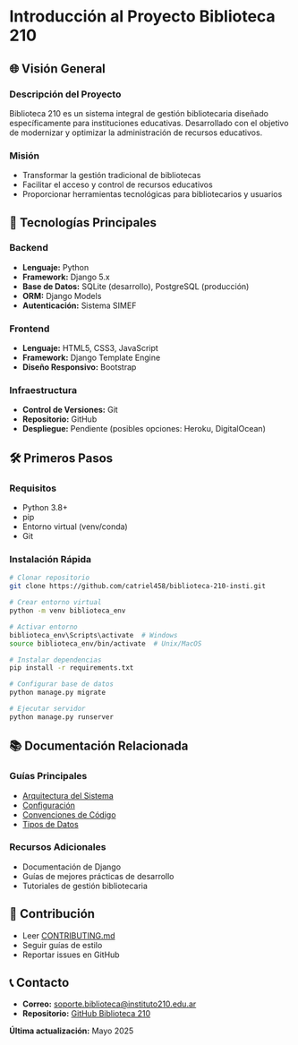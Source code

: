 # Introducción al Proyecto Biblioteca 210

## 🌐 Visión General

### Descripción del Proyecto
Biblioteca 210 es un sistema integral de gestión bibliotecaria diseñado específicamente para instituciones educativas. Desarrollado con el objetivo de modernizar y optimizar la administración de recursos educativos.

### Misión
- Transformar la gestión tradicional de bibliotecas
- Facilitar el acceso y control de recursos educativos
- Proporcionar herramientas tecnológicas para bibliotecarios y usuarios

## 🚀 Tecnologías Principales

### Backend
- **Lenguaje:** Python
- **Framework:** Django 5.x
- **Base de Datos:** SQLite (desarrollo), PostgreSQL (producción)
- **ORM:** Django Models
- **Autenticación:** Sistema SIMEF

### Frontend
- **Lenguaje:** HTML5, CSS3, JavaScript
- **Framework:** Django Template Engine
- **Diseño Responsivo:** Bootstrap

### Infraestructura
- **Control de Versiones:** Git
- **Repositorio:** GitHub
- **Despliegue:** Pendiente (posibles opciones: Heroku, DigitalOcean)

## 🛠 Primeros Pasos

### Requisitos
- Python 3.8+
- pip
- Entorno virtual (venv/conda)
- Git

### Instalación Rápida
```bash
# Clonar repositorio
git clone https://github.com/catriel458/biblioteca-210-insti.git

# Crear entorno virtual
python -m venv biblioteca_env

# Activar entorno
biblioteca_env\Scripts\activate  # Windows
source biblioteca_env/bin/activate  # Unix/MacOS

# Instalar dependencias
pip install -r requirements.txt

# Configurar base de datos
python manage.py migrate

# Ejecutar servidor
python manage.py runserver
```

## 📚 Documentación Relacionada

### Guías Principales
- [Arquitectura del Sistema](/docs/Arquitectura.md)
- [Configuración](/docs/Configuracion.md)
- [Convenciones de Código](/docs/Convenciones.md)
- [Tipos de Datos](/docs/Tipos.md)

### Recursos Adicionales
- Documentación de Django
- Guías de mejores prácticas de desarrollo
- Tutoriales de gestión bibliotecaria

## 🤝 Contribución
- Leer [CONTRIBUTING.md](CONTRIBUTING.md)
- Seguir guías de estilo
- Reportar issues en GitHub

## 📞 Contacto
- **Correo:** soporte.biblioteca@instituto210.edu.ar
- **Repositorio:** [GitHub Biblioteca 210](https://github.com/catriel458/biblioteca-210-insti)

**Última actualización:** Mayo 2025


